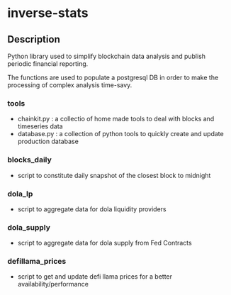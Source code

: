 # inverse-stats

## Description

Python library used to simplify blockchain data analysis and publish periodic financial reporting.

The functions are used to populate a postgresql DB in order to make the processing of complex analysis time-savy.

### tools
- chainkit.py : a collectio of home made tools to deal with blocks and timeseries data
- database.py : a collection of python tools to quickly create and update production database

### blocks_daily
- script to constitute daily snapshot of the closest block to midnight

### dola_lp
- script to aggregate data for dola liquidity providers

### dola_supply
- script to aggregate data for dola supply from Fed Contracts

### defillama_prices
- script to get and update defi llama prices for a better availability/performance